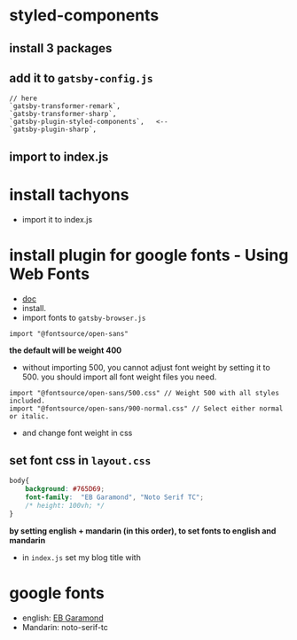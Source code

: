 # styled-components
## install 3 packages
## add it to ```gatsby-config.js```
```
// here
`gatsby-transformer-remark`,
`gatsby-transformer-sharp`,
`gatsby-plugin-styled-components`,   <--
`gatsby-plugin-sharp`,
```
## import to index.js

# install tachyons
- import it to index.js

# install plugin for google fonts - Using Web Fonts
- [doc](https://www.gatsbyjs.com/docs/how-to/styling/using-web-fonts/)
- install.
- import fonts to ```gatsby-browser.js```
```
import "@fontsource/open-sans"
```
**the default will be weight 400**
- without importing 500, you cannot adjust font weight by setting it to 500. you should import all font weight files you need.
```
import "@fontsource/open-sans/500.css" // Weight 500 with all styles included.
import "@fontsource/open-sans/900-normal.css" // Select either normal or italic.
```
- and change font weight in css

## set font css in ```layout.css```
```css
body{
    background: #765D69;
    font-family:  "EB Garamond", "Noto Serif TC";
    /* height: 100vh; */
}
```
**by setting english + mandarin (in this order), to set fonts to english and mandarin** 
- in ```index.js``` set my blog title with <h1>

# google fonts
- english: [EB Garamond](https://fonts.google.com/specimen/EB+Garamond)
- Mandarin: noto-serif-tc
